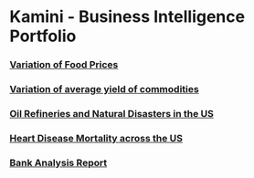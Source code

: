 # Kamini - Business Intelligence Portfolio

### [Variation of Food Prices](https://public.tableau.com/profile/kamini.ravichandran5080#!/vizhome/VariationofFoodPrices_16195678471150/VariationofFoodPrices)




### [Variation of average yield of commodities](https://public.tableau.com/profile/kamini.ravichandran5080#!/vizhome/Variationofaverageyieldofcommodities/Variationofaverageyieldofcommodities)




### [Oil Refineries and Natural Disasters in the US](https://public.tableau.com/profile/kamini.ravichandran5080#!/vizhome/OilRefineriesandNaturalDisastersintheUS/OilRefineriesandNaturalDisastersintheUS)




### [Heart Disease Mortality across the US](https://public.tableau.com/profile/kamini.ravichandran5080#!/vizhome/HeartDiseaseMortality_US_2016-18/HeartDiseaseMortalityacrosstheUS)




### [Bank Analysis Report](https://public.tableau.com/profile/kamini.ravichandran5080#!/vizhome/BankMarketingAnalysis_16195643968870/Dashboard1)




